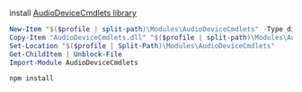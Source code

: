 install [AudioDeviceCmdlets library](https://github.com/frgnca/AudioDeviceCmdlets)

```powershell
New-Item "$($profile | split-path)\Modules\AudioDeviceCmdlets" -Type directory -Force
Copy-Item "AudioDeviceCmdlets.dll" "$($profile | split-path)\Modules\AudioDeviceCmdlets\AudioDeviceCmdlets.dll"
Set-Location "$($profile | Split-Path)\Modules\AudioDeviceCmdlets"
Get-ChildItem | Unblock-File
Import-Module AudioDeviceCmdlets
```

```powershell
npm install
```
